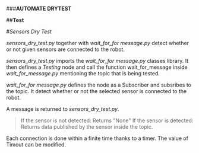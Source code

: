 ###**AUTOMATE DRYTEST**

##**Test**

#*Sensors Dry Test*

*sensors_dry_test.py* together with *wait_for_for message.py* detect whether or not given sensors are connected to the robot.


*sensors_dry_test.py* imports the *wait_for_for message.py* classes library. It then defines a *Testing* node and call the function wait_for_message inside *wait_for_message.py* mentioning the topic that is being tested.


*wait_for_for message.py* defines the node as a Subscriber and subsribes to the topic. It detect whether or not the selected sensor is connected to the robot.

A message is returned to *sensors_dry_test.py*.
>If the sensor is not detected: Returns "None"
>If the sensor is detected: Returns data published by the sensor inside the topic.

Each connection is done within a finite time thanks to a timer. The value of Timout can be modified.